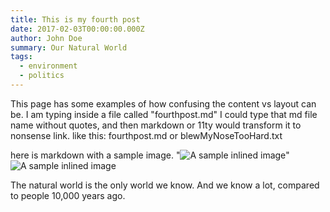 ```yaml
---
title: This is my fourth post
date: 2017-02-03T00:00:00.000Z
author: John Doe
summary: Our Natural World
tags:
  - environment
  - politics
---
```


This page has some examples of how confusing the content vs layout can be.
I am typing inside a file called "fourthpost.md"
I could type that md file name without quotes, and then markdown or 11ty would transform it to nonsense link.
like this:  fourthpost.md or blewMyNoseTooHard.txt

here is markdown with a sample image.
"![A sample inlined image](https://source.unsplash.com/random/600x400)"
![A sample inlined image](https://source.unsplash.com/random/600x400)

The natural world is the only world we know. And we know a lot, compared to people 10,000 years ago.
